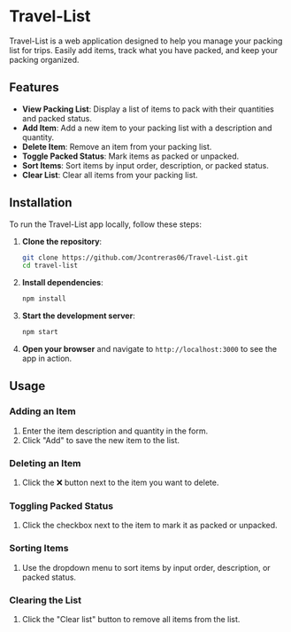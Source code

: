 # Travel-List

Travel-List is a web application designed to help you manage your packing list for trips. Easily add items, track what you have packed, and keep your packing organized.

## Features

- **View Packing List**: Display a list of items to pack with their quantities and packed status.
- **Add Item**: Add a new item to your packing list with a description and quantity.
- **Delete Item**: Remove an item from your packing list.
- **Toggle Packed Status**: Mark items as packed or unpacked.
- **Sort Items**: Sort items by input order, description, or packed status.
- **Clear List**: Clear all items from your packing list.

## Installation

To run the Travel-List app locally, follow these steps:

1. **Clone the repository**:

    ```bash
    git clone https://github.com/Jcontreras06/Travel-List.git
    cd travel-list
    ```

2. **Install dependencies**:

    ```bash
    npm install
    ```

3. **Start the development server**:

    ```bash
    npm start
    ```

4. **Open your browser** and navigate to `http://localhost:3000` to see the app in action.

## Usage

### Adding an Item

1. Enter the item description and quantity in the form.
2. Click "Add" to save the new item to the list.

### Deleting an Item

1. Click the ❌ button next to the item you want to delete.

### Toggling Packed Status

1. Click the checkbox next to the item to mark it as packed or unpacked.

### Sorting Items

1. Use the dropdown menu to sort items by input order, description, or packed status.

### Clearing the List

1. Click the "Clear list" button to remove all items from the list.
